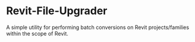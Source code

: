 # Revit-File-Upgrader
A simple utility for performing batch conversions on Revit projects/families within the scope of Revit.
